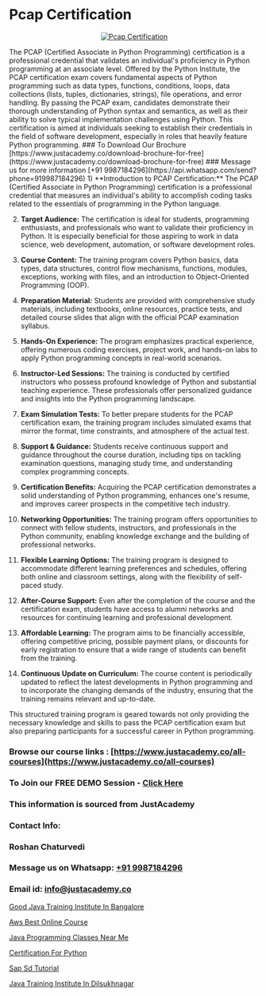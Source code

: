 # Pcap Certification

<p align="center">
  <a href="https://justacademy.co/course-detail/python-training">
    <img src="https://justacademy.co/storage2/course_image/1709713400_course_image.webp" alt="Pcap Certification">
  </a>
</p>
The PCAP (Certified Associate in Python Programming) certification is a professional credential that validates an individual's proficiency in Python programming at an associate level. Offered by the Python Institute, the PCAP certification exam covers fundamental aspects of Python programming such as data types, functions, conditions, loops, data collections (lists, tuples, dictionaries, strings), file operations, and error handling. By passing the PCAP exam, candidates demonstrate their thorough understanding of Python syntax and semantics, as well as their ability to solve typical implementation challenges using Python. This certification is aimed at individuals seeking to establish their credentials in the field of software development, especially in roles that heavily feature Python programming.
### To Download Our Brochure [https://www.justacademy.co/download-brochure-for-free](https://www.justacademy.co/download-brochure-for-free)
### Message us for more information [+91 9987184296](https://api.whatsapp.com/send?phone=919987184296)
1) **Introduction to PCAP Certification:** The PCAP (Certified Associate in Python Programming) certification is a professional credential that measures an individual's ability to accomplish coding tasks related to the essentials of programming in the Python language.

2) **Target Audience:** The certification is ideal for students, programming enthusiasts, and professionals who want to validate their proficiency in Python. It is especially beneficial for those aspiring to work in data science, web development, automation, or software development roles.

3) **Course Content:** The training program covers Python basics, data types, data structures, control flow mechanisms, functions, modules, exceptions, working with files, and an introduction to Object-Oriented Programming (OOP).

4) **Preparation Material:** Students are provided with comprehensive study materials, including textbooks, online resources, practice tests, and detailed course slides that align with the official PCAP examination syllabus.

5) **Hands-On Experience:** The program emphasizes practical experience, offering numerous coding exercises, project work, and hands-on labs to apply Python programming concepts in real-world scenarios.

6) **Instructor-Led Sessions:** The training is conducted by certified instructors who possess profound knowledge of Python and substantial teaching experience. These professionals offer personalized guidance and insights into the Python programming landscape.

7) **Exam Simulation Tests:** To better prepare students for the PCAP certification exam, the training program includes simulated exams that mirror the format, time constraints, and atmosphere of the actual test.

8) **Support & Guidance:** Students receive continuous support and guidance throughout the course duration, including tips on tackling examination questions, managing study time, and understanding complex programming concepts.

9) **Certification Benefits:** Acquiring the PCAP certification demonstrates a solid understanding of Python programming, enhances one's resume, and improves career prospects in the competitive tech industry.

10) **Networking Opportunities:** The training program offers opportunities to connect with fellow students, instructors, and professionals in the Python community, enabling knowledge exchange and the building of professional networks.

11) **Flexible Learning Options:** The training program is designed to accommodate different learning preferences and schedules, offering both online and classroom settings, along with the flexibility of self-paced study.

12) **After-Course Support:** Even after the completion of the course and the certification exam, students have access to alumni networks and resources for continuing learning and professional development.

13) **Affordable Learning:** The program aims to be financially accessible, offering competitive pricing, possible payment plans, or discounts for early registration to ensure that a wide range of students can benefit from the training.

14) **Continuous Update on Curriculum:** The course content is periodically updated to reflect the latest developments in Python programming and to incorporate the changing demands of the industry, ensuring that the training remains relevant and up-to-date.

This structured training program is geared towards not only providing the necessary knowledge and skills to pass the PCAP certification exam but also preparing participants for a successful career in Python programming.

### Browse our course links : [https://www.justacademy.co/all-courses](https://www.justacademy.co/all-courses) 
### To Join our FREE DEMO Session - [Click Here](https://www.justacademy.co/register-for-course-demo)


### This information is sourced from JustAcademy
### Contact Info:
### Roshan Chaturvedi
### Message us on Whatsapp: [+91 9987184296](https://api.whatsapp.com/send?phone=919987184296)
### Email id: [info@justacademy.co](mailto:info@justacademy.co)
                
[Good Java Training Institute In Bangalore](https://www.linkedin.com/pulse/good-java-training-institute-bangalore-justacademy-chennai-wtbze?trackingId=VkxpEuNrci64oax2bAEAwA%3D%3D&lipi=urn%3Ali%3Apage%3Ad_flagship3_company_admin%3BKj9O4drgTv6a%2Fs28VD3x9A%3D%3D)

[Aws Best Online Course](https://www.linkedin.com/pulse/aws-best-online-course-justacademy-jaipur-hqmqe?trackingId=rYXVylIXIHZM3ijyAfLKrQ%3D%3D&lipi=urn%3Ali%3Apage%3Ad_flagship3_company_admin%3Bm6yRfzdhTJS77sF6jePtsg%3D%3D)

[Java Programming Classes Near Me](https://medium.com/@akanshapatil/java-programming-classes-near-me-6cff1e55fda5)

[Certification For Python](https://medium.com/@ranepooja/certification-for-python-e93df281c281)

[Sap Sd Tutorial](https://justacademyin.github.io/justacademy/sap-sd-tutorial)

[Java Training Institute In Dilsukhnagar](https://justacademyin.github.io/justacademy/java-training-institute-in-dilsukhnagar)

